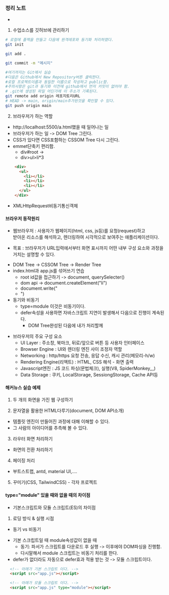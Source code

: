 ### 정리 노트
* <script src="https://kit.fontawesome.com/415ce4bfaf.js" crossorigin="anonymous"></script>
1. 수업소스를 깃허브에 관리하기
```sh
# 로컬에 플젝을 만들고 다음에 원격레포와 동기화 처리하였다.
git init

git add .

git commit -m "메시지"

#여기까지는 Git에서 실습
#다음은 Github에서 New Repository버튼 클릭한다.
#로컬 프로젝트이름과 동일한 이름으로 작성하고 public함.
#주의사항은 git과 동기화 이전에 github에서 먼저 커밋이 없어야 함.
# .git에 생성된 파일 어딘가에 이 주소가 기록된다.
git remote add origin 레포지토리URL
# HEAD -> main, origin/main추가된것을 확인할 수 있다.
git push origin main

```

2. 브라우저가 하는 역할
  - http://localhost:5500/a.html했을 때 일어나는 일
  - 브라우저가 하는 일 -> DOM Tree 그린다.
  - CSS가 있다면 CSS포함하는 CSSOM Tree 다시 그린다.
  - emmet단축키 편리함.
    - div#root -> <div id="root"></div>
    - div>ul>li*3
```html
    <div>
      <ul>
        <li></li>
        <li></li>
        <li></li>
      </ul>
    </div>
```
  - XMLHttpRequest비동기통신객체

#### 브라우저 동작원리
* 웹브라우저 : 사용자가 웹페이지(html, css, js등)를 요청(request)하고<br>
받아온 리소스를 해석하고, 렌더링하여 시각적으로 보여주는 애플리케이션이다.

* 목표 : 브라우저가 URL입력에서부터 화면 표시까지 어떤 내부 구성 요소와 과정을 거치는 설명할 수 있다.
- DOM Tree -> CSSOM Tree -> Render Tree
- index.html과 app.js를 섞어쓰기 연습
  - root id값을 접근하기 -> document, querySelecter()
  - dom api -> document.createElement("li")
  - document.write("<li>")
- 동기와 비동기
  - type=module 이것은 비동기이다.
  - defer속성을 사용하면 자바스크립트 지연이 발생해서 다음으로 진행이 계속된다.
    - DOM Tree완성된 다음에 내가 처리할께
* 브라우저의 주요 구성 요소
  - UI Layer : 주소창, 북마크, 뒤로/앞으로 버튼 등 사용자 인터페이스
  - Browser Engine : UI와 렌더링 엔진 사이 조정자 역할
  - Networking : http/https 요청 전송, 응답 수신, 캐시 관리(메모리-h/w)
  - Rendering Engine(리액트) : HTML, CSS 해석 - 화면 출력
  - Javascript엔진 : JS 코드 파싱(문법체크), 실행(V8, SpiderMonkey,,,)
  - Data Storage : 쿠키, LocalStorage, SessiongStorage, Cache API등

#### 해커뉴스 실습 예제
1. 두 개의 화면을 가진 웹 구성하기

2. 문자열을 활용한 HTML다루기(document, DOM API소개)
  - 템플릿 엔진이 만들어진 과정에 대해 이해할 수 있다.
  - 그 사람의 아이디어를 추측해 볼 수 있다.

3. 라우터 화면 처리하기
  - 화면의 전환 처리하기

4. 페이징 처리
  - 부트스트랩, antd, material UI,....
5. 꾸미기(CSS, TailwindCSS) - 각자 프로젝트

#### type="module" 있을 때와 없을 때의 차이점
* 기본스크립트와 모듈 스크립트(ES)의 차이점

1. 로딩 방식 & 실행 시점
* 동기 vs 비동기
- 기본 스크립트일 때 module속성값이 없을 때
  - 동기: 파서가 스크립트를 다운로드 후 실행 -> 이후에야 DOM파싱을 진행함.
  - 다시말해서 module 스크립트는 비동기 처리를 한다.
- defer가 없더라도 자동으로 defer효과 적용 받는 것 -> 모듈 스크립트이다.

```html
  <!-- 아래가 기본 스크립트 이다. -->
  <script src="app.js"></script>

  <!-- 아래가 모듈 스크립트 이다. -->
  <script src="app.js" type="module"></script>
```